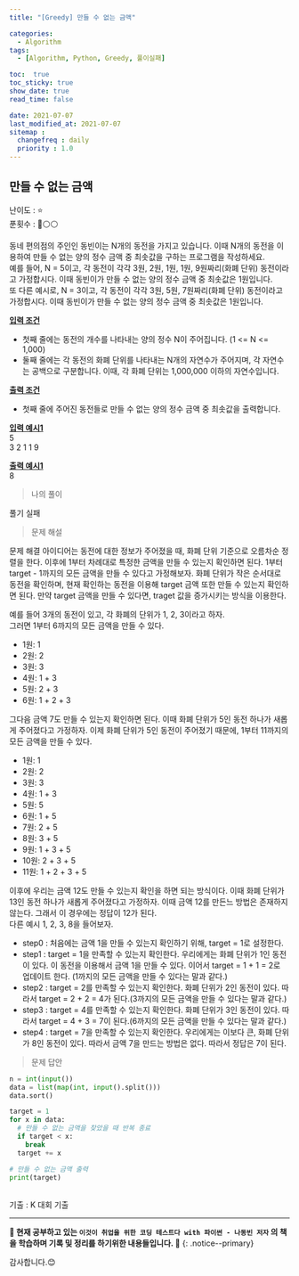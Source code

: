 ```yaml
---
title: "[Greedy] 만들 수 없는 금액"

categories:
  - Algorithm
tags:
  - [Algorithm, Python, Greedy, 풀이실패]

toc:  true
toc_sticky: true
show_date: true
read_time: false

date: 2021-07-07
last_modified_at: 2021-07-07
sitemap :
  changefreq : daily
  priority : 1.0
---
```


## 만들 수 없는 금액  

난이도 : ⭐  
푼횟수 : 🔴⚪⚪  

동네 편의점의 주인인 동빈이는 N개의 동전을 가지고 있습니다. 이때 N개의 동전을 이용하여 만들 수 없는 양의 정수 금액 중 최솟값을 구하는 프로그램을 작성하세요.  
예를 들어, N = 5이고, 각 동전이 각각 3원, 2원, 1원, 1원, 9원짜리(화폐 단위) 동전이라고 가정합시다. 이때 동빈이가 만들 수 없는 양의 정수 금액 중 최솟값은 1원입니다.  
또 다른 예시로, N = 3이고, 각 동전이 각각 3원, 5원, 7원짜리(화폐 단위) 동전이라고 가정합시다. 이때 동빈이가 만들 수 없는 양의 정수 금액 중 최솟값은 1원입니다.  

**<u>입력 조건</u>**  
- 첫째 줄에는 동전의 개수를 나타내는 양의 정수 N이 주어집니다. (1 <= N <= 1,000)  
- 둘째 줄에는 각 동전의 화폐 단위를 나타내는 N개의 자연수가 주어지며, 각 자연수는 공백으로 구분합니다. 이때, 각 화폐 단위는 1,000,000 이하의 자연수입니다.  

**<u>출력 조건</u>**  
- 첫째 줄에 주어진 동전들로 만들 수 없는 양의 정수 금액 중 최솟값을 출력합니다.  

**<u>입력 예시1</u>**  
5  
3 2 1 1 9  

**<u>출력 예시1</u>**  
8  

> 나의 풀이  

풀기 실패  

> 문제 해설  

문제 해결 아이디어는 동전에 대한 정보가 주어졌을 때, 화폐 단위 기준으로 오름차순 정렬을 한다. 이후에 1부터 차례대로 특정한 금액을 만들 수 있는지 확인하면 된다. 1부터 target - 1까지의 모든 금액을 만들 수 있다고 가정해보자. 화폐 단위가 작은 순서대로 동전을 확인하며, 현재 확인하는 동전을 이용해 target 금액 또한 만들 수 있는지 확인하면 된다. 만약 target 금액을 만들 수 있다면, traget 값을 증가시키는 방식을 이용한다.  

예를 들어 3개의 동전이 있고, 각 화폐의 단위가 1, 2, 3이라고 하자.  
그러면 1부터 6까지의 모든 금액을 만들 수 있다.  
- 1원: 1  
- 2원: 2  
- 3원: 3  
- 4원: 1 + 3  
- 5원: 2 + 3  
- 6원: 1 + 2 + 3  

그다음 금액 7도 만들 수 있는지 확인하면 된다. 이때 화폐 단위가 5인 동전 하나가 새롭게 주어졌다고 가정하자. 이제 화폐 단위가 5인 동전이 주어졌기 때문에, 1부터 11까지의 모든 금액을 만들 수 있다.  
- 1원: 1  
- 2원: 2  
- 3원: 3  
- 4원: 1 + 3  
- 5원: 5  
- 6원: 1 + 5  
- 7원: 2 + 5  
- 8원: 3 + 5  
- 9원: 1 + 3 + 5  
- 10원: 2 + 3 + 5  
- 11원: 1 + 2 + 3 + 5  

이후에 우리는 금액 12도 만들 수 있는지 확인을 하면 되는 방식이다. 이때 화폐 단위가 13인 동전 하나가 새롭게 주어졌다고 가정하자. 이때 금액 12를 만든느 방법은 존재하지 않는다. 그래서 이 경우에는 정답이 12가 된다.  
다른 예시 1, 2, 3, 8을 들어보자.  
- step0 : 처음에는 금액 1을 만들 수 있는지 확인하기 위해, target = 1로 설정한다.  
- step1 : target = 1을 만족할 수 있는지 확인한다. 우리에게는 화폐 단위가 1인 동전이 있다. 이 동전을 이용해서 금액 1을 만들 수 있다. 이어서 target = 1 + 1 = 2로 업데이트 한다. (1까지의 모든 금액을 만들 수 있다는 말과 같다.)  
- step2 : target = 2를 만족할 수 있는지 확인한다. 화폐 단위가 2인 동전이 있다. 따라서 target = 2 + 2 = 4가 된다.(3까지의 모든 금액을 만들 수 있다는 말과 같다.)  
- step3 : target = 4를 만족할 수 있는지 확인한다. 화폐 단위가 3인 동전이 있다. 따라서 target = 4 + 3 = 7이 된다.(6까지의 모든 금액을 만들 수 있다는 말과 같다.)  
- step4 : target = 7을 만족할 수 있는지 확인한다. 우리에게는 이보다 큰, 화폐 단위가 8인 동전이 있다. 따라서 금액 7을 만드는 방법은 없다. 따라서 정답은 7이 된다.  

> 문제 답안  

```python
n = int(input())
data = list(map(int, input().split()))
data.sort()

target = 1
for x in data:
  # 만들 수 없는 금액을 찾았을 때 반복 종료
  if target < x:
    break
  target += x

# 만들 수 없는 금액 출력
print(target)
```

<br>
기출 : K 대회 기출  

---
**🐢 현재 공부하고 있는 `이것이 취업을 위한 코딩 테스트다 with 파이썬 - 나동빈 저자` 의 책을 학습하며 기록 및 정리를 하기위한 내용들입니다. 🐢**
{: .notice--primary}

감사합니다.😊
